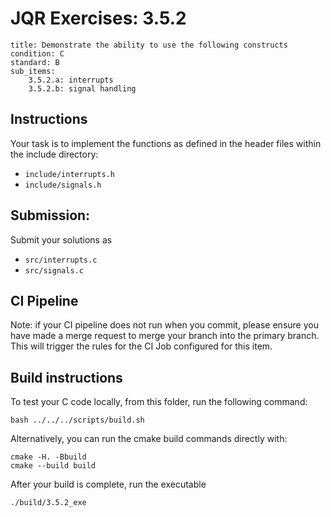 # JQR Exercises: 3.5.2

```
title: Demonstrate the ability to use the following constructs
condition: C
standard: B
sub_items:
    3.5.2.a: interrupts
    3.5.2.b: signal handling
```

## Instructions


Your task is to implement the functions as defined in the header files within the include directory:
* `include/interrupts.h`
* `include/signals.h`


## Submission: 

Submit your solutions as
* `src/interrupts.c`
* `src/signals.c`
          

## CI Pipeline

Note: if your CI pipeline does not run when you commit, please ensure you have made a merge request to merge
your branch into the primary branch. This will trigger the rules for the CI Job configured for this item.

## Build instructions 

To test your C code locally, from this folder, run the following command:

```
bash ../../../scripts/build.sh
```

Alternatively, you can run the cmake build commands directly with:

```
cmake -H. -Bbuild
cmake --build build
```

After your build is complete, run the executable

```
./build/3.5.2_exe
```


